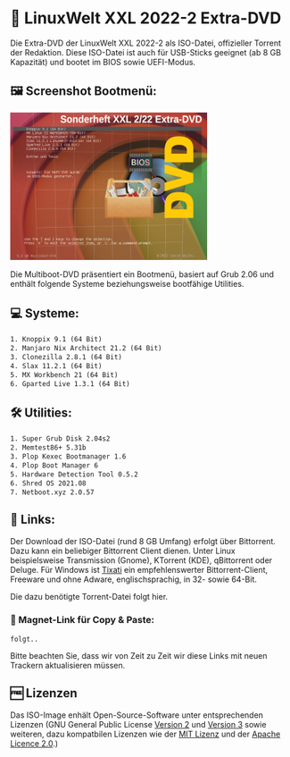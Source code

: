 

# 💽 LinuxWelt XXL 2022-2 Extra-DVD

Die Extra-DVD der LinuxWelt XXL 2022-2 als ISO-Datei, offizieller Torrent der Redaktion. Diese ISO-Datei ist auch für USB-Sticks geeignet (ab 8 GB Kapazität) und bootet im BIOS sowie UEFI-Modus.

## 🖼️ Screenshot Bootmenü:
<img src="https://raw.githubusercontent.com/LinuxWelt/LinuxWelt/main/docs/images/LinuxWelt_XXL_2022-2-Extras_menu.png" width="70%">

Die Multiboot-DVD präsentiert ein Bootmenü, basiert auf Grub 2.06 und enthält folgende Systeme beziehungsweise bootfähige Utilities.

## 💻 Systeme:
    1. Knoppix 9.1 (64 Bit)
    2. Manjaro Nix Architect 21.2 (64 Bit)
    3. Clonezilla 2.8.1 (64 Bit)
    4. Slax 11.2.1 (64 Bit)
    5. MX Workbench 21 (64 Bit)
    6. Gparted Live 1.3.1 (64 Bit)
    
## 🛠️ Utilities:
    1. Super Grub Disk 2.04s2
    2. Memtest86+ 5.31b
    3. Plop Kexec Bootmanager 1.6
    4. Plop Boot Manager 6
    5. Hardware Detection Tool 0.5.2
    6. Shred OS 2021.08
    7. Netboot.xyz 2.0.57

## 🔗 Links:
Der Download der ISO-Datei (rund 8 GB Umfang) erfolgt über Bittorrent. Dazu kann ein beliebiger Bittorrent Client dienen. Unter Linux beispielsweise Transmission (Gnome), KTorrent (KDE), qBittorrent oder Deluge. Für Windows ist [Tixati](https://www.tixati.com/download/) ein empfehlenswerter Bittorrent-Client, Freeware und ohne Adware, englischsprachig, in 32- sowie 64-Bit.

Die dazu benötigte Torrent-Datei folgt hier.

### 🧲 Magnet-Link für Copy & Paste:
```
folgt..
```

Bitte beachten Sie, dass wir von Zeit zu Zeit wir diese Links mit neuen Trackern aktualisieren müssen.

## 🆓 Lizenzen
Das ISO-Image enhält Open-Source-Software unter entsprechenden Lizenzen (GNU General Public License [Version 2](https://www.gnu.org/licenses/old-licenses/gpl-2.0.en.html) und [Version 3](https://www.gnu.org/licenses/gpl-3.0.en.html) sowie weiteren, dazu kompatbilen Lizenzen wie der [MIT Lizenz](https://opensource.org/licenses/MIT) und der [Apache Licence 2.0](https://www.apache.org/licenses/LICENSE-2.0).) 

